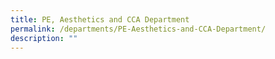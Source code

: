 ```yaml
---
title: PE, Aesthetics and CCA Department
permalink: /departments/PE-Aesthetics-and-CCA-Department/
description: ""
---
```

